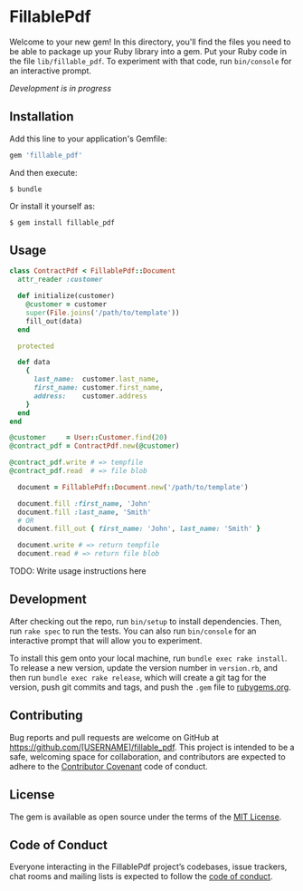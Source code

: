 # FillablePdf

Welcome to your new gem! In this directory, you'll find the files you need to be able to package up your Ruby library into a gem. Put your Ruby code in the file `lib/fillable_pdf`. To experiment with that code, run `bin/console` for an interactive prompt.

*Development is in progress*

## Installation

Add this line to your application's Gemfile:

```ruby
gem 'fillable_pdf'
```

And then execute:

    $ bundle

Or install it yourself as:

    $ gem install fillable_pdf

## Usage

```ruby
class ContractPdf < FillablePdf::Document
  attr_reader :customer

  def initialize(customer)
    @customer = customer
    super(File.joins('/path/to/template'))
    fill_out(data)
  end

  protected

  def data
    {
      last_name:  customer.last_name,
      first_name: customer.first_name,
      address:    customer.address
    }
  end
end

@customer     = User::Customer.find(20)
@contract_pdf = ContractPdf.new(@customer)

@contract_pdf.write # => tempfile
@contract_pdf.read  # => file blob
```

```ruby
  document = FillablePdf::Document.new('/path/to/template')

  document.fill :first_name, 'John'
  document.fill :last_name, 'Smith'
  # OR
  document.fill_out { first_name: 'John', last_name: 'Smith' }

  document.write # => return tempfile
  document.read # => return file blob
```
TODO: Write usage instructions here

## Development

After checking out the repo, run `bin/setup` to install dependencies. Then, run `rake spec` to run the tests. You can also run `bin/console` for an interactive prompt that will allow you to experiment.

To install this gem onto your local machine, run `bundle exec rake install`. To release a new version, update the version number in `version.rb`, and then run `bundle exec rake release`, which will create a git tag for the version, push git commits and tags, and push the `.gem` file to [rubygems.org](https://rubygems.org).

## Contributing

Bug reports and pull requests are welcome on GitHub at https://github.com/[USERNAME]/fillable_pdf. This project is intended to be a safe, welcoming space for collaboration, and contributors are expected to adhere to the [Contributor Covenant](http://contributor-covenant.org) code of conduct.

## License

The gem is available as open source under the terms of the [MIT License](https://opensource.org/licenses/MIT).

## Code of Conduct

Everyone interacting in the FillablePdf project’s codebases, issue trackers, chat rooms and mailing lists is expected to follow the [code of conduct](https://github.com/[USERNAME]/fillable_pdf/blob/master/CODE_OF_CONDUCT.md).
